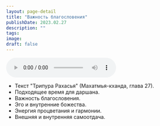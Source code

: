 ```yaml
---
layout: page-detail
title: "Важность благословения"
publishDate: 2023.02.27
description: ""
tags:
image:
draft: false
---
```


<audio title="2023.02.27 - Важность благословения.mp3" src="https://filer-api.advayta.org/v1.0/public/files/75339" controls=""></audio>

* Текст "Трипура Рахасья" (Махатмья-кханда, глава 27).
* Подходящее время для даршана.
* Важность благословения.
* Эго и внутренние божества.
* Энергия процветания и гармонии.
* Внешняя и внутренняя самоотдача.

  
